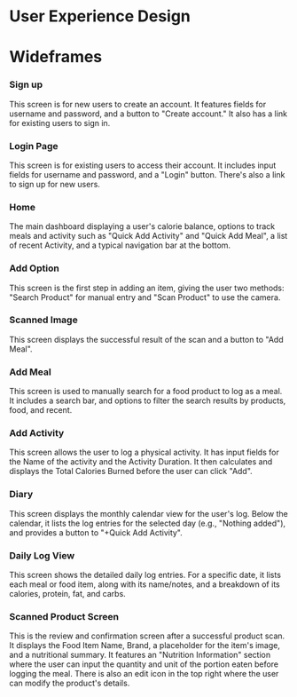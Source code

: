 # User Experience Design

# Wideframes
### Sign up	
This screen is for new users to create an account. It features fields for username and password, and a button to "Create account." It also has a link for existing users to sign in.

### Login Page
This screen is for existing users to access their account. It includes input fields for username and password, and a "Login" button. There's also a link to sign up for new users.

### Home
The main dashboard displaying a user's calorie balance, options to track meals and activity such as "Quick Add Activity" and "Quick Add Meal", a list of recent Activity, and a typical navigation bar at the bottom.

### Add Option	
This screen is the first step in adding an item, giving the user two methods: "Search Product" for manual entry and "Scan Product" to use the camera.


### Scanned Image
This screen displays the successful result of the scan and a button to "Add Meal".

### Add Meal
This screen is used to manually search for a food product to log as a meal. It includes a search bar, and options to filter the search results by products, food, and recent.

### Add Activity	
This screen allows the user to log a physical activity. It has input fields for the Name of the activity and the Activity Duration. It then calculates and displays the Total Calories Burned before the user can click "Add".

### Diary 
This screen displays the monthly calendar view for the user's log. Below the calendar, it lists the log entries for the selected day (e.g., "Nothing added"), and provides a button to "+Quick Add Activity".

### Daily Log View	
This screen shows the detailed daily log entries. For a specific date, it lists each meal or food item, along with its name/notes, and a breakdown of its calories, protein, fat, and carbs.

### Scanned Product Screen 
This is the review and confirmation screen after a successful product scan. It displays the Food Item Name, Brand, a placeholder for the item's image, and a nutritional summary. It features an "Nutrition Information" section where the user can input the quantity and unit of the portion eaten before logging the meal. There is also an edit icon in the top right where the user can modify the product's details.
